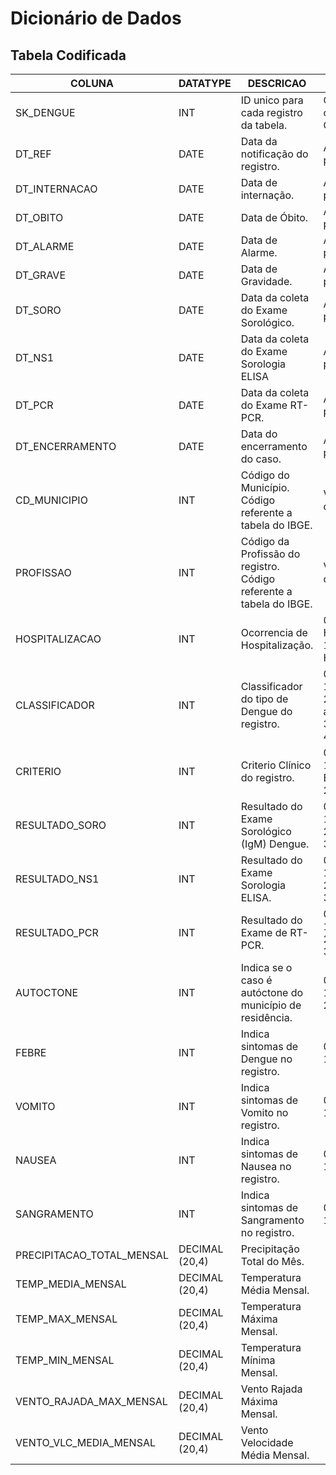 # Dicionário de Dados

## Tabela Codificada

| COLUNA                   | DATATYPE       | DESCRICAO                                                                                  | CRITERIO                                                                                                       |
|--------------------------|----------------|--------------------------------------------------------------------------------------------|----------------------------------------------------------------------------------------------------------------|
| SK_DENGUE                 | INT            | ID unico para cada registro da tabela.                                                     | Os registros possuem ordenação DT_REF, CD_MUNICIPIO.                                                           |
| DT_REF                    | DATE           | Data da notificação do registro.                                                           | A data está convertida para uma visão mensal.                                                                  |
| DT_INTERNACAO             | DATE           | Data de internação.                                                                        | A data está convertida para uma visão mensal.                                                                  |
| DT_OBITO                  | DATE           | Data de Óbito.                                                                             | A data está convertida para uma visão mensal.                                                                  |
| DT_ALARME                 | DATE           | Data de Alarme.                                                                            | A data está convertida para uma visão mensal.                                                                  |
| DT_GRAVE                  | DATE           | Data de Gravidade.                                                                         | A data está convertida para uma visão mensal.                                                                  |
| DT_SORO                   | DATE           | Data da coleta do Exame Sorológico.                                                        | A data está convertida para uma visão mensal.                                                                  |
| DT_NS1                    | DATE           | Data da coleta do Exame Sorologia ELISA                                                    | A data está convertida para uma visão mensal.                                                                  |
| DT_PCR                    | DATE           | Data da coleta do Exame RT-PCR.                                                            | A data está convertida para uma visão mensal.                                                                  |
| DT_ENCERRAMENTO           | DATE           | Data do encerramento do caso.                                                              | A data está convertida para uma visão mensal.                                                                  |
| CD_MUNICIPIO              | INT            | Código do Município. Código referente a tabela do IBGE.                                    | Verificar a tabela db_dengue.Geral.Municipio                                                                   |
| PROFISSAO                 | INT            | Código da Profissão do registro. Código referente a tabela do IBGE.                        | Verificar a tabela db_dengue.Geral.Profissao                                                                   |
| HOSPITALIZACAO            | INT            | Ocorrencia de Hospitalização.                                                              | 0 - Não ocorreu Hospitalização <br> 1 - Ocorreu Hospitalização                                                 |
| CLASSIFICADOR             | INT            | Classificador do tipo de Dengue do registro.                                               | 0 - Descartado <br> 1 - Dengue <br> 2 - Dengue com sinais de alarme <br> 3 - Dengue Grave <br> 4 - Chikungunya |
| CRITERIO                  | INT            | Criterio Clínico do registro.                                                              | 0 - Laboratorial <br> 1 - Clinico-Epidemiologico <br> 2 - Em Investigacao                                      | 
| RESULTADO_SORO            | INT            | Resultado do Exame Sorológico (IgM) Dengue.                                                | 0 - Não Reagente <br> 1 - Reagente <br> 2 - Inconclusivo <br> 3 - Não Realizado                                | 
| RESULTADO_NS1             | INT            | Resultado do Exame Sorologia ELISA.                                                        | 0 - Negativo <br> 1 - Positivo <br> 2 - Inconclusivo <br> 3 - Não Realizado                                    | 
| RESULTADO_PCR             | INT            | Resultado do Exame de RT-PCR.                                                              | 0 - Negativo <br> 1 - Positivo <br> 2 - Inconclusivo <br> 3 - Não Realizado                                    | 
| AUTOCTONE                 | INT            | Indica se o caso é autóctone do município de residência.                                   | 0 - Não <br> 1 - Sim <br> 2 - Indeterminado                                                                    |
| FEBRE                     | INT            | Indica sintomas de Dengue no registro.                                                     | 0 - Não <br> 1 - Sim                                                                                           |
| VOMITO                    | INT            | Indica sintomas de Vomito no registro.                                                     | 0 - Não <br> 1 - Sim                                                                                           |
| NAUSEA                    | INT            | Indica sintomas de Nausea no registro.                                                     | 0 - Não <br> 1 - Sim                                                                                           |
| SANGRAMENTO               | INT            | Indica sintomas de Sangramento no registro.                                                | 0 - Não <br> 1 - Sim                                                                                           |
| PRECIPITACAO_TOTAL_MENSAL | DECIMAL (20,4) | Precipitação Total do Mês.                                                                 |                                                                                                                |
| TEMP_MEDIA_MENSAL         | DECIMAL (20,4) | Temperatura Média Mensal.                                                                  |                                                                                                                |
| TEMP_MAX_MENSAL           | DECIMAL (20,4) | Temperatura Máxima Mensal.                                                                 |                                                                                                                |
| TEMP_MIN_MENSAL           | DECIMAL (20,4) | Temperatura Mínima Mensal.                                                                 |                                                                                                                |
| VENTO_RAJADA_MAX_MENSAL   | DECIMAL (20,4) | Vento Rajada Máxima Mensal.                                                                |                                                                                                                |
| VENTO_VLC_MEDIA_MENSAL    | DECIMAL (20,4) | Vento Velocidade Média Mensal.                                                             |                                                                                                                |
